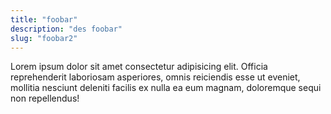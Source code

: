 ```yaml
---
title: "foobar"
description: "des foobar"
slug: "foobar2"
---
```


Lorem ipsum dolor sit amet consectetur adipisicing elit. Officia reprehenderit laboriosam asperiores, omnis reiciendis esse ut eveniet, mollitia nesciunt deleniti facilis ex nulla ea eum magnam, doloremque sequi non repellendus!